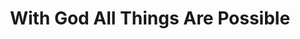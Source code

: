 ---
title: "With God All Things Are Possible"
url: /accra/with-god-all-things-are-possible/
shop: kiosk
---